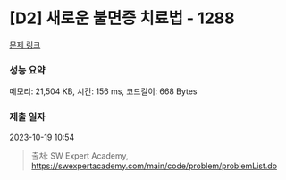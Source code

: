 # [D2] 새로운 불면증 치료법 - 1288 

[문제 링크](https://swexpertacademy.com/main/code/problem/problemDetail.do?contestProbId=AV18_yw6I9MCFAZN) 

### 성능 요약

메모리: 21,504 KB, 시간: 156 ms, 코드길이: 668 Bytes

### 제출 일자

2023-10-19 10:54



> 출처: SW Expert Academy, https://swexpertacademy.com/main/code/problem/problemList.do